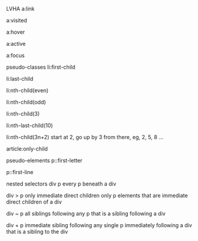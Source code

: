 LVHA
a:link

a:visited

a:hover

a:active

a:focus

pseudo-classes
li:first-child

li:last-child

li:nth-child(even)

li:nth-child(odd)

li:nth-child(3)

li:nth-last-child(10)

li:nth-child(3n+2) start at 2, go up by 3 from there, eg, 2, 5, 8 ...

article:only-child

pseudo-elements
p::first-letter

p::first-line

nested selectors
div p every p beneath a div

div > p only immediate direct children only p elements that are immediate direct children of a div

div ~ p all siblings following any p that is a sibling following a div

div + p immediate sibling following any single p immediately following a div that is a sibling to the div

